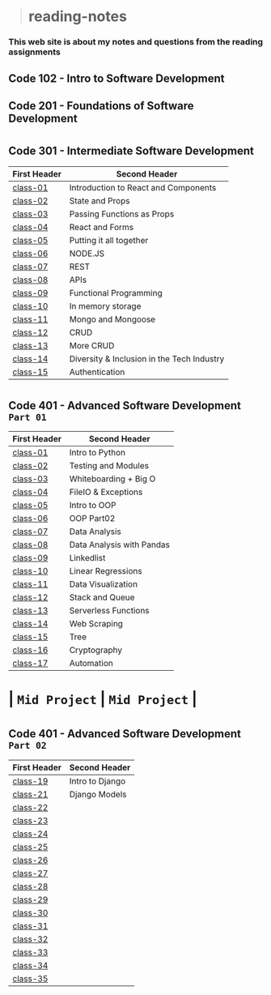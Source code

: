 ># reading-notes

### This web site is about my notes and questions from the reading assignments 

## Code 102 - Intro to Software Development
## Code 201 - Foundations of Software Development
#
## Code 301 - Intermediate Software Development

| First Header                  | Second Header                                  |
| ----------------------------- | ---------------------------------------------- |
| [class-01](./301/class-01.md)     | Introduction to React and Components       |
| [class-02](./301/class-02.md)     | State and Props                            |
| [class-03](./301/class-03.md)     | Passing Functions as Props                 |
| [class-04](./301/class-04.md)     | React and Forms                            |
| [class-05](./301/class-05.md)     | Putting it all together                    |
| [class-06](./301/class-06.md)     | NODE.JS                                    |
| [class-07](./301/class-07.md)     | REST                                       |
| [class-08](./301/class-08.md)     | APIs                                       |
| [class-09](./301/class-09.md)     | Functional Programming                     |
| [class-10](./301/class-10.md)     | In memory storage                          |
| [class-11](./301/class-11.md)     | Mongo and Mongoose                         |
| [class-12](./301/class-12.md)     | CRUD                                       |
| [class-13](./301/class-13.md)     | More CRUD                                  |
| [class-14](./301/class-14.md)     | Diversity & Inclusion in the Tech Industry |
| [class-15](./301/class-15.md)     | Authentication                             |

#
## Code 401 - Advanced Software Development `Part 01`

| First Header                  | Second Header                             |
| ----------------------------- | ----------------------------------------- |
| [class-01](./code-401-python/class-01.md)     | Intro to Python           |
| [class-02](./code-401-python/class-02.md)     | Testing and Modules       |
| [class-03](./code-401-python/class-03.md)     | Whiteboarding + Big O     |
| [class-04](./code-401-python/class-04.md)     | FileIO & Exceptions       |
| [class-05](./code-401-python/class-05.md)     | Intro to OOP              |
| [class-06](./code-401-python/class-06.md)     | OOP Part02                |
| [class-07](./code-401-python/class-07.md)     | Data Analysis             |
| [class-08](./code-401-python/class-08.md)     | Data Analysis with Pandas |
| [class-09](./code-401-python/class-09.md)     | Linkedlist                |
| [class-10](./code-401-python/class-10.md)     | Linear Regressions        |
| [class-11](./code-401-python/class-11.md)     | Data Visualization        |
| [class-12](./code-401-python/class-12.md)     | Stack and Queue           |
| [class-13](./code-401-python/class-13.md)     | Serverless Functions      |
| [class-14](./code-401-python/class-14.md)     | Web Scraping              |
| [class-15](./code-401-python/class-15.md)     | Tree                      |
| [class-16](./code-401-python/class-16.md)     | Cryptography              |
| [class-17](./code-401-python/class-17.md)     | Automation                |

# |                `Mid Project`                |       `Mid Project`       |
#
## Code 401 - Advanced Software Development `Part 02`

| First Header                  | Second Header                             |
| ----------------------------- | ----------------------------------------- |
| [class-19](./code-401-python/class-19.md)     | Intro to Django           |
| [class-21](./code-401-python/class-21.md)     | Django Models             |
| [class-22](./code-401-python/class-22.md)     |        |
| [class-23](./code-401-python/class-23.md)     |        |
| [class-24](./code-401-python/class-24.md)     |        |
| [class-25](./code-401-python/class-25.md)     |        |
| [class-26](./code-401-python/class-26.md)     |        |
| [class-27](./code-401-python/class-27.md)     |        |
| [class-28](./code-401-python/class-28.md)     |        |
| [class-29](./code-401-python/class-29.md)     |        |
| [class-30](./code-401-python/class-35.md)     |        |
| [class-31](./code-401-python/class-30.md)     |        |
| [class-32](./code-401-python/class-31.md)     |        |
| [class-33](./code-401-python/class-32.md)     |        |
| [class-34](./code-401-python/class-33.md)     |        |
| [class-35](./code-401-python/class-34.md)     |        |
